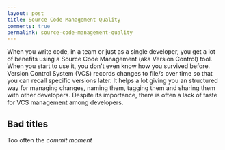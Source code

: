 ```yaml
---
layout: post
title: Source Code Management Quality
comments: true
permalink: source-code-management-quality
---
```


When you write code, in a team or just as a single developer, you get a lot of
benefits using a Source Code Management (aka Version Control) tool. 
When you start to use it, you don't even know how you survived before. Version
Control System (VCS) records changes to file/s over time so that you can recall 
specific versions later. It helps a lot giving you an structured way for
managing changes, naming them, tagging them and sharing them with other
developers. Despite its importance, there is often a lack of taste for VCS
management among developers.


Bad titles
---
Too often the _commit moment_
